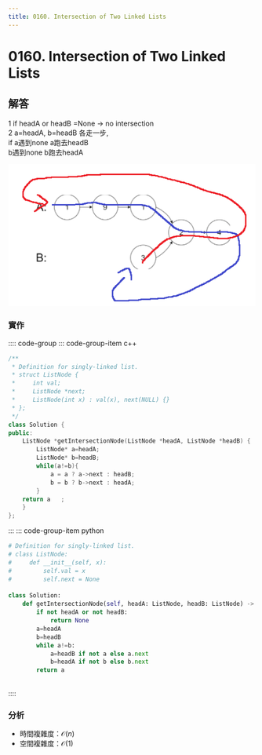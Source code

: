 ```yaml
---
title: 0160. Intersection of Two Linked Lists
---
```


# 0160. Intersection of Two Linked Lists

## 解答
1 if headA or headB =None -> no intersection   
2 a=headA, b=headB 各走一步,  
    if a遇到none a跑去headB  
       b遇到none b跑去headA  

![](https://github.com/aq29287p/note/blob/docs/docs/picture/160.png)

### 實作

:::: code-group
::: code-group-item c++

``` cpp
/**
 * Definition for singly-linked list.
 * struct ListNode {
 *     int val;
 *     ListNode *next;
 *     ListNode(int x) : val(x), next(NULL) {}
 * };
 */
class Solution {
public:
    ListNode *getIntersectionNode(ListNode *headA, ListNode *headB) {
        ListNode* a=headA; 
        ListNode* b=headB;
        while(a!=b){
            a = a ? a->next : headB;
            b = b ? b->next : headA;
        }
    return a   ; 
    }
};

```

:::
::: code-group-item python

``` python
# Definition for singly-linked list.
# class ListNode:
#     def __init__(self, x):
#         self.val = x
#         self.next = None

class Solution:
    def getIntersectionNode(self, headA: ListNode, headB: ListNode) -> Optional[ListNode]:
        if not headA or not headB:
            return None
        a=headA
        b=headB
        while a!=b:
            a=headB if not a else a.next
            b=headA if not b else b.next
        return a
                
```
::::

### 分析
- 時間複雜度：$\mathcal{O}(n)$
- 空間複雜度：$\mathcal{O}(1)$  
